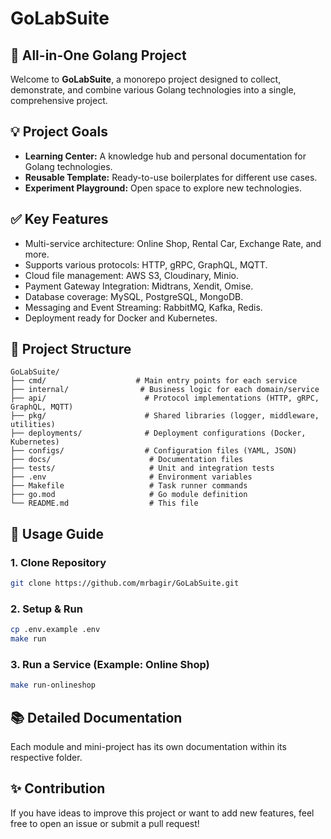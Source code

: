 # GoLabSuite

## 🚀 All-in-One Golang Project

Welcome to **GoLabSuite**, a monorepo project designed to collect, demonstrate, and combine various Golang technologies into a single, comprehensive project.

## 💡 Project Goals

- **Learning Center:** A knowledge hub and personal documentation for Golang technologies.
- **Reusable Template:** Ready-to-use boilerplates for different use cases.
- **Experiment Playground:** Open space to explore new technologies.

## ✅ Key Features
- Multi-service architecture: Online Shop, Rental Car, Exchange Rate, and more.
- Supports various protocols: HTTP, gRPC, GraphQL, MQTT.
- Cloud file management: AWS S3, Cloudinary, Minio.
- Payment Gateway Integration: Midtrans, Xendit, Omise.
- Database coverage: MySQL, PostgreSQL, MongoDB.
- Messaging and Event Streaming: RabbitMQ, Kafka, Redis.
- Deployment ready for Docker and Kubernetes.

## 📁 Project Structure
```
GoLabSuite/
├── cmd/                    # Main entry points for each service
├── internal/                # Business logic for each domain/service
├── api/                      # Protocol implementations (HTTP, gRPC, GraphQL, MQTT)
├── pkg/                      # Shared libraries (logger, middleware, utilities)
├── deployments/              # Deployment configurations (Docker, Kubernetes)
├── configs/                  # Configuration files (YAML, JSON)
├── docs/                      # Documentation files
├── tests/                     # Unit and integration tests
├── .env                       # Environment variables
├── Makefile                   # Task runner commands
├── go.mod                     # Go module definition
└── README.md                  # This file
```

## 📖 Usage Guide

### 1. Clone Repository
```bash
git clone https://github.com/mrbagir/GoLabSuite.git
```
### 2. Setup & Run
```bash
cp .env.example .env
make run
```
### 3. Run a Service (Example: Online Shop)
```bash
make run-onlineshop
```

## 📚 Detailed Documentation

Each module and mini-project has its own documentation within its respective folder.

## ✨ Contribution

If you have ideas to improve this project or want to add new features, feel free to open an issue or submit a pull request!
